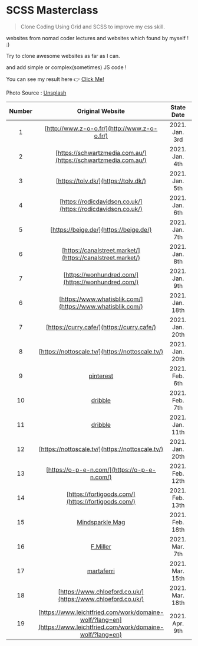 # SCSS Masterclass

> Clone Coding Using Grid and SCSS to improve my css skill.

websites from nomad coder lectures and websites which found by myself ! :)

Try to clone awesome websites as far as I can.

and add simple or complex(sometimes) JS code !

You can see my result here 👉 [Click Me!](https://dkssyddico.github.io/scss-practice/)

Photo Source : [Unsplash](https://source.unsplash.com/random)

| Number |                                                                                            Original Website                                                                                             |   State Date    |     End Date     | Complete |
| :----: | :-----------------------------------------------------------------------------------------------------------------------------------------------------------------------------------------------------: | :-------------: | :--------------: | :------: |
|   1    |                                                                              [http://www.z-o-o.fr/](http://www.z-o-o.fr/)                                                                               | 2021. Jan. 3rd  |  2021. Jan. 3rd  |    ✅    |
|   2    |                                                                     [https://schwartzmedia.com.au/](https://schwartzmedia.com.au/)                                                                      | 2021. Jan. 4th  |  2021. Jan. 4th  |    ✅    |
|   3    |                                                                                  [https://tolv.dk/](https://tolv.dk/)                                                                                   | 2021. Jan. 5th  |  2021. Jan. 5th  |    ✅    |
|   4    |                                                                      [https://rodicdavidson.co.uk/](https://rodicdavidson.co.uk/)                                                                       | 2021. Jan. 6th  |  2021. Jan. 6th  |    ✅    |
|   5    |                                                                                 [https://beige.de/](https://beige.de/)                                                                                  | 2021. Jan. 7th  |  2021. Jan. 7th  |    ✅    |
|   6    |                                                                       [https://canalstreet.market/](https://canalstreet.market/)                                                                        | 2021. Jan. 8th  |  2021. Jan. 8th  |    ✅    |
|   7    |                                                                           [https://wonhundred.com/](https://wonhundred.com/)                                                                            | 2021. Jan. 9th  |  2021. Jan. 9th  |    ✅    |
|   6    |                                                                       [https://www.whatisblik.com/](https://www.whatisblik.com/)                                                                        | 2021. Jan. 18th | 2021. Jan. 18th  |    ✅    |
|   7    |                                                                               [https://curry.cafe/](https://curry.cafe/)                                                                                | 2021. Jan. 20th | 2021. Jan. 20th  |    ✅    |
|   8    |                                                                            [https://nottoscale.tv/](https://nottoscale.tv/)                                                                             | 2021. Jan. 20th | 2021. Jan. 20th  |    ✅    |
|   9    |                                                                     [pinterest](https://www.pinterest.co.kr/pin/14988611239458562/)                                                                     | 2021. Feb. 6th  |  2021. Feb. 6th  |    ✅    |
|   10   |                                                             [dribble](https://dribbble.com/shots/14677571-Doland-Itinerary-Travel-Planner)                                                              | 2021. Feb. 7th  |  2021. Feb. 7th  |    ✅    |
|   11   | [dribble](https://dribbble.com/shots/10474951-Creative-Travel-Website-Design?utm_source=pinterest&utm_campaign=pinterest_shot&utm_content=Creative%20Travel%20Website%20Design&utm_medium=Social_Share) | 2021. Jan. 11th | 2021. Jan. 11th  |    ✅    |
|   12   |                                                                            [https://nottoscale.tv/](https://nottoscale.tv/)                                                                             | 2021. Jan. 20th | 2021. Jan. 20th  |    ✅    |
|   13   |                                                                              [https://o-p-e-n.com/](https://o-p-e-n.com/)                                                                               | 2021. Feb. 12th | 2021. Feb. 12th  |    ✅    |
|   14   |                                                                           [https://fortigoods.com/](https://fortigoods.com/)                                                                            | 2021. Feb. 13th | 2021. Feb. 13th  |    ✅    |
|   15   |                                                    [Mindsparkle Mag](https://mindsparklemag.com/?websites/2013/01/19/marianne-brandt-wettbewer_html)                                                    | 2021. Feb. 18th | 2021. Feb. 18th  |    ✅    |
|   16   |                                                                                [F.Miller](https://fmillerskincare.com/)                                                                                 | 2021. Mar. 7th  |  2021. Mar. 9th  |    ✅    |
|   17   |                                                                                [martaferri](https://www.martaferri.com/)                                                                                | 2021. Mar. 15th | 2021. Mar. 17th  |    ✅    |
|   18   |                                                                      [https://www.chloeford.co.uk/](https://www.chloeford.co.uk/)                                                                       | 2021. Mar. 18th | 2021. Mar. 18th= |    ✅    |
|   19   |                                            [https://www.leichtfried.com/work/domaine-wolf/?lang=en](https://www.leichtfried.com/work/domaine-wolf/?lang=en)                                             | 2021. Apr. 9th  |                  |          |
